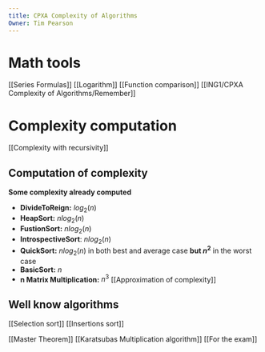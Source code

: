 ```yaml
---
title: CPXA Complexity of Algorithms
Owner: Tim Pearson
---
```

# Math tools
[[Series Formulas]]
[[Logarithm]]
[[Function comparison]]
[[ING1/CPXA Complexity of Algorithms/Remember]]
# Complexity computation
[[Complexity with recursivity]]
## Computation of complexity
**Some complexity already computed**
- **DivideToReign:** $log_2(n)$
- **HeapSort:** $nlog_2(n)$
- **FustionSort:** $nlog_2(n)$
- **IntrospectiveSort**: $nlog_2(n)$
- **QuickSort:** $nlog_2(n)$ in both best and average case **but $n^2$** in the worst case
- **BasicSort:** $n$
- **n Matrix Multiplication:** $n^3$
[[Approximation of complexity]]
## Well know algorithms
[[Selection sort]]
[[Insertions sort]]
  
[[Master Theorem]]
[[Karatsubas Multiplication algorithm]]
[[For the exam]]